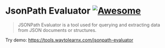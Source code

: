 # JsonPath Evaluator [![Awesome](https://cdn.rawgit.com/sindresorhus/awesome/d7305f38d29fed78fa85652e3a63e154dd8e8829/media/badge.svg)](https://github.com/sindresorhus/awesome)

>JSONPath Evaluator is a tool used for querying and extracting data from JSON documents or structures.

Try demo: https://tools.waytolearnx.com/jsonpath-evaluator
